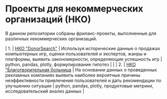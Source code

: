 <h1>Проекты для некоммерческих организаций (НКО)</h1>

В данном репозитории собраны фриланс-проекты, выполненные для различных некоммерческих организаций.

| 1.   | [НКО "DonorSearch"](https://github.com/ElenaMtk/Projects_for_charity_organizations./tree/main/НКО%20%22DonorSearch%22) | Используя исторические данные о продажах компьютерных игр, оценки пользователей и экспертов, жанры и платформы, выявить закономерности, определяющие успешность игр | python, pandas, plotly, формулирование гипотез |       |
| 2.   | [НКО "Благотворительная больница](https://github.com/ElenaMtk/Projects_for_charity_organizations./tree/main/НКО%20%22Благотворительная%20больница%22) | На основании данных о проведенных рекламных компаниях выявить наиболее вероятные причины неэффективности привлечения пользователей и дать рекомендации по улучшению ситуации | python, pandas, plotly, продуктовые метрики, исследовательский анализ данных |
